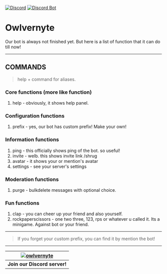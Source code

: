 [![Discord](https://discord.com/api/guilds/830110554604961824/widget.png)](https://discord.link/owlvernyte)
[![Discord Bot](https://discordbots.org/api/widget/status/853623967180259369.svg)](https://top.gg/bot/853623967180259369)

# Owlvernyte

Our bot is always not finished yet. But here is a list of function that it can do till now!
___
## COMMANDS
> help + command for aliases.

### Core functions (more like function)
1. help - obviously, it shows help panel.

### Configuration functions
1. prefix - yes, our bot has custom prefix! Make your own!

### Information functions
1. ping - this officially shows ping of the bot. so useful!
2. invite - welb. this shows invite link /shrug
3. avatar - it shows your or mention's avatar
4. settings - see your server's settings

### Moderation functions
1. purge - bulkdelete messages with optional choice.

### Fun functions
1. clap - you can cheer up your friend and also yourself.
2. rockpaperscissors - one two three, 123, rps or whatever u called it. Its a minigame. Against bot or your friend.
___
> If you forget your custom prefix, you can find it by mention the bot!
___
| [![owlvernyte](https://cdn.discordapp.com/attachments/852888201391374376/857857987099492382/ezgif-2-6b2302497da6.gif)](https://discord.link/owlvernyte) |
| --- |
| **Join our Discord server!** |

